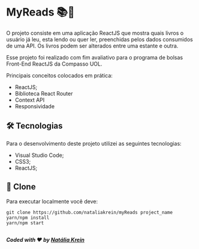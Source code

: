 # MyReads 📚🧡

O projeto consiste em uma aplicação ReactJS que mostra quais livros o usuário já leu, esta lendo ou quer ler, preenchidas pelos dados consumidos de uma API. Os livros podem ser alterados entre uma estante e outra. 

Esse projeto foi realizado com fim avaliativo para o programa de bolsas Front-End ReactJS da Compasso UOL.

Principais conceitos colocados em prática:
<ul>
  <li>ReactJS;</li>
  <li>Biblioteca React Router</li>
  <li>Context API</li>
  <li>Responsividade</li>
</ul> 

## 🛠 Tecnologias
Para o desenvolvimento deste projeto utilizei as seguintes tecnologias:
<ul>
  <li>Visual Studio Code;</li>
  <li>CSS3;</li>
  <li>ReactJS;</li>
</ul>

## 💾 Clone
Para executar localmente você deve:
```
git clone https://github.com/nataliakrein/myReads project_name
yarn/npm install
yarn/npm start
```

## 
##### Coded with ❤ by <a href="https://github.com/nataliakrein/">Natália Krein</a>






